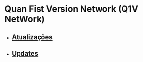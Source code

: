 # Quan Fist Version Network (Q1V NetWork)

- ## [Atualizações](https://quan-project.com/q1v-network/pt/updates)

- ## [Updates](https://quan-project.com/q1v-network/en/updates)
